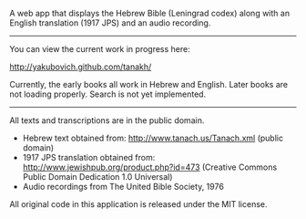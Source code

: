 A web app that displays the Hebrew Bible (Leningrad codex) along with an English translation (1917 JPS) and an audio recording.

-----------------------------

You can view the current work in progress here:

http://yakubovich.github.com/tanakh/

Currently, the early books all work in Hebrew and English. Later books are not loading properly. Search is not yet implemented.

-----------------------------

All texts and transcriptions are in the public domain.

- Hebrew text obtained from: http://www.tanach.us/Tanach.xml (public domain)
- 1917 JPS translation obtained from: http://www.jewishpub.org/product.php?id=473 (Creative Commons Public Domain Dedication 1.0 Universal)
- Audio recordings from The United Bible Society, 1976

All original code in this application is released under the MIT license.
